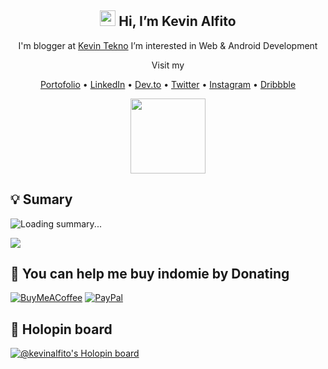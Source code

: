 <h2 align="center"> <img src="https://media.giphy.com/media/hvRJCLFzcasrR4ia7z/giphy.gif" width="25px" /> Hi, I’m <b> Kevin Alfito</b><br></h2>

<p align="center">I'm blogger at <a href="https://www.kevintekno.com">Kevin Tekno</a> I’m interested in Web & Android Development</p>
<p align="center"> Visit my </p>

<p align="center">
   <a href="https://kevinalfito69.github.io/">Portofolio</a> •
    <a href="https://www.linkedin.com/in/kevin-alfito">LinkedIn</a> •
    <a href="https://dev.to/kevinalfito69">Dev.to</a> •
    <a href="https://twitter.com/kevin_alfito">Twitter</a> •
    <a href="https://instagram.com/kevin.tekno">Instagram</a> •
    <a href="https://dribbble.com/kevinalfito">Dribbble</a>
   
</p>
<p align="center">
    <img src="https://media.giphy.com/media/Y4bzv6DYbYzy8jDnoW/giphy.gif" width="120px"/>
</p>

## 💡 Sumary

![Loading summary...](https://metrics.lecoq.io/kevinalfito69?template=classic&base.hireable=true&isocalendar=1&languages=1&lines=1&habits=1&pagespeed=1&activity=1&repositories=1&achievements=1&posts=1&base=header%2C%20activity%2C%20community%2C%20repositories%2C%20metadata&base.indepth=false&base.hireable=true&base.skip=false&repositories.batch=100&repositories.forks=false&repositories.affiliations=owner&isocalendar=false&isocalendar.duration=half-year&languages=false&languages.limit=8&languages.threshold=0%25&languages.other=false&languages.colors=github&languages.sections=most-used&languages.indepth=false&languages.analysis.timeout=15&languages.analysis.timeout.repositories=7.5&languages.categories=markup%2C%20programming&languages.recent.categories=markup%2C%20programming&languages.recent.load=300&languages.recent.days=14&lines=false&lines.sections=base&lines.repositories.limit=4&lines.history.limit=1&habits=false&habits.from=200&habits.days=14&habits.facts=true&habits.charts=false&habits.charts.type=classic&habits.trim=false&habits.languages.limit=8&habits.languages.threshold=0%25&repositories=false&repositories.pinned=0&repositories.starred=0&repositories.random=0&repositories.order=featured%2C%20pinned%2C%20starred%2C%20random&achievements=false&achievements.threshold=C&achievements.secrets=true&achievements.display=detailed&achievements.limit=0&activity=false&activity.limit=5&activity.load=300&activity.days=14&activity.visibility=all&activity.timestamps=false&activity.filter=all&pagespeed=false&pagespeed.url=https%3A%2F%2Fwww.kevintekno.com%2F&pagespeed.detailed=true&pagespeed.screenshot=false&pagespeed.pwa=true&posts=false&posts.source=dev.to&posts.user=kevinalfito69&posts.descriptions=false&posts.covers=false&posts.limit=4&config.timezone=Asia%2FJakarta&config.octicon=true&config.display=large&config.padding=0%2C8%20%2B%2011%25)

[![](https://visitcount.itsvg.in/api?id=kevinalfito69&label=Profile%20Views&color=12&icon=5&pretty=true)](https://visitcount.itsvg.in)

  ## 🍝 You can help me buy indomie by Donating
  [![BuyMeACoffee](https://img.shields.io/badge/Buy%20Me%20a%20Coffee-ffdd00?style=for-the-badge&logo=buy-me-a-coffee&logoColor=black)](https://buymeacoffee.com/kevinalfito) [![PayPal](https://img.shields.io/badge/PayPal-00457C?style=for-the-badge&logo=paypal&logoColor=white)](https://paypal.me/kevinalfito) 

 ## 📛 Holopin board
[![@kevinalfito's Holopin board](https://holopin.me/kevinalfito)](https://holopin.io/@kevinalfito)
